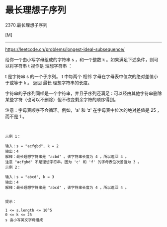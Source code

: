 # 最长理想子序列

2370.最长理想子序列

[M]

---

https://leetcode.cn/problems/longest-ideal-subsequence/

给你一个由小写字母组成的字符串 s ，和一个整数 k 。如果满足下述条件，则可以将字符串 t 视作是 理想字符串 ：

t 是字符串 s 的一个子序列。
t 中每两个 相邻 字母在字母表中位次的绝对差值小于或等于 k 。
返回 最长 理想字符串的长度。

字符串的子序列同样是一个字符串，并且子序列还满足：可以经由其他字符串删除某些字符（也可以不删除）但不改变剩余字符的顺序得到。

注意：字母表顺序不会循环。例如，'a' 和 'z' 在字母表中位次的绝对差值是 25 ，而不是 1 。

 
```
示例 1：

输入：s = "acfgbd", k = 2
输出：4
解释：最长理想字符串是 "acbd" 。该字符串长度为 4 ，所以返回 4 。
注意 "acfgbd" 不是理想字符串，因为 'c' 和 'f' 的字母表位次差值为 3 。
示例 2：

输入：s = "abcd", k = 3
输出：4
解释：最长理想字符串是 "abcd" ，该字符串长度为 4 ，所以返回 4 。
 

提示：

1 <= s.length <= 10^5
0 <= k <= 25
s 由小写英文字母组成
```